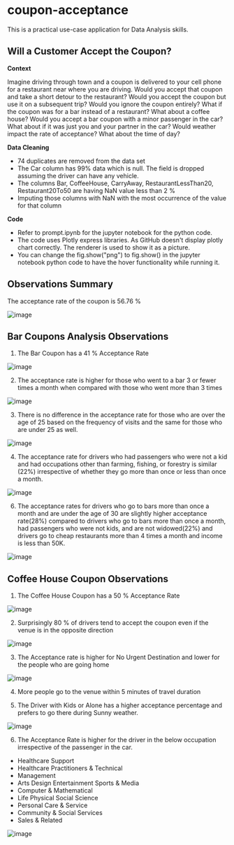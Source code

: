 # coupon-acceptance
This is a practical use-case application for Data Analysis skills.  

## Will a Customer Accept the Coupon?

**Context**

Imagine driving through town and a coupon is delivered to your cell phone for a restaurant near where you are driving. Would you accept that coupon and take a short detour to the restaurant? Would you accept the coupon but use it on a subsequent trip? Would you ignore the coupon entirely? What if the coupon was for a bar instead of a restaurant? What about a coffee house? Would you accept a bar coupon with a minor passenger in the car? What about if it was just you and your partner in the car? Would weather impact the rate of acceptance? What about the time of day?


**Data Cleaning**

- 74 duplicates are removed from the data set
- The Car column has 99% data which is null. The field is dropped assuming the driver can have any vehicle.
- The columns Bar, CoffeeHouse, CarryAway, RestaurantLessThan20, Restaurant20To50 are having NaN value less than 2 %
- Imputing those columns with NaN with the most occurrence of the value for that column

**Code**
- Refer to prompt.ipynb for the jupyter notebook for the python code.
- The code uses Plotly express libraries. As GitHub doesn't display plotly chart correctly. The renderer is used to show it as a picture.
- You can change the fig.show("png") to fig.show() in the jupyter notebook python code to have the hover functionality while running it.
 
 ## Observations Summary

The acceptance rate of the coupon is 56.76 %

 ![image](https://github.com/tombharath/coupon-acceptance-ml-ai-bk/assets/37302704/83e6a4d9-9c3b-4472-b15c-5750486b5257)

## Bar Coupons Analysis  Observations

1. The Bar Coupon has a 41 % Acceptance Rate
   
![image](https://github.com/tombharath/coupon-acceptance-ml-ai-bk/assets/37302704/8db21066-16b4-469e-ad50-252b2a7a148c)

2. The acceptance rate is higher for those who went to a bar 3 or fewer times a month when compared with those who went more than 3 times
   
![image](https://github.com/tombharath/coupon-acceptance-ml-ai-bk/assets/37302704/a3668c9b-416c-4760-a10d-42e8875b8d0a)

3. There is no difference in the acceptance rate for those who are over the age of 25 based on the frequency of visits and the same for those who are under 25 as well.
   
 ![image](https://github.com/tombharath/coupon-acceptance-ml-ai-bk/assets/37302704/9ca09c8d-29c3-4dd4-9443-412c79850dbe)

4. The acceptance rate for drivers who had passengers who were not a kid and had occupations other than farming, fishing, or forestry is similar (22%) irrespective of whether they go more than once or less than once a month.

![image](https://github.com/tombharath/coupon-acceptance-ml-ai-bk/assets/37302704/b2227998-92a4-4ffc-86ce-f248c7b4bb91)

6. The acceptance rates for drivers who go to bars more than once a month and are under the age of 30 are slightly higher acceptance rate(28%) compared to drivers who go to bars more than once a month, had passengers who were not kids, and are not widowed(22%) and drivers go to cheap restaurants more than 4 times a month and income is less than 50K.
   
![image](https://github.com/tombharath/coupon-acceptance-ml-ai-bk/assets/37302704/85249f2a-58d4-4a70-9431-0421e8d8d472)

## Coffee House Coupon Observations

1. The Coffee House Coupon has a 50 % Acceptance Rate

![image](https://github.com/tombharath/coupon-acceptance-ml-ai-bk/assets/37302704/066bd001-c571-4618-9dea-a59d489c55d3)

2. Surprisingly 80 % of drivers tend to accept the coupon even if the venue is in the opposite direction

![image](https://github.com/tombharath/coupon-acceptance-ml-ai-bk/assets/37302704/d91226a7-ced5-47fb-8984-5f1cf7f9f3ec)

3. The Acceptance rate is higher for No Urgent Destination and lower for the people who are going home

![image](https://github.com/tombharath/coupon-acceptance-ml-ai-bk/assets/37302704/a62997e6-7d34-4df3-9f8f-96b5f64a8ce0)

4. More people go to the venue within 5 minutes of travel duration

5. The Driver with Kids or Alone has a higher acceptance percentage and prefers to go there during Sunny weather.

![image](https://github.com/tombharath/coupon-acceptance-ml-ai-bk/assets/37302704/eaba1d3f-3b0b-4ec4-a796-cf619d111d0d)

6. The Acceptance Rate is higher for the driver in the below occupation irrespective of the passenger in the car. 
- Healthcare Support
- Healthcare Practitioners & Technical
- Management
- Arts Design Entertainment Sports & Media
- Computer & Mathematical
- Life Physical Social Science
- Personal Care & Service
- Community & Social Services
- Sales & Related

![image](https://github.com/tombharath/coupon-acceptance-ml-ai-bk/assets/37302704/2516db17-717a-4071-bdbd-a7b1edeae6c2)
